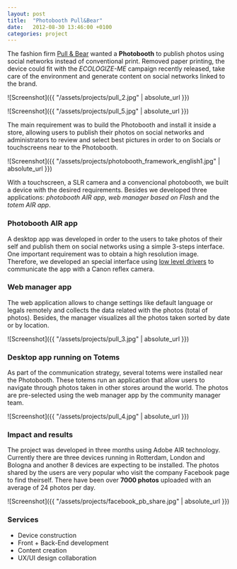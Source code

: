 ```yaml
---
layout: post
title:  "Photobooth Pull&Bear"
date:   2012-08-30 13:46:00 +0100
categories: project
---
```


The fashion firm [Pull & Bear](https://www.pullandbear.com/) wanted a **Photobooth** to publish photos using social networks instead of conventional print. Removed paper printing, the device could fit with the _ECOLOGIZE-ME_ campaign recently released, take care of the environment and generate content on social networks linked to the brand.

![Screenshot]({{ "/assets/projects/pull_2.jpg" | absolute_url }})

![Screenshot]({{ "/assets/projects/pull_5.jpg" | absolute_url }})

The main requirement was to build the Photobooth and install it inside a store, allowing users to publish their photos on social networks and administrators to review and select best pictures in order to on Socials or  touchscreens near to the Photobooth.

![Screenshot]({{ "/assets/projects/photobooth_framework_english1.jpg" | absolute_url }})

With a touchscreen, a SLR camera and a convencional photobooth, we built a device with the desired requirements. Besides we developed three applications: _photobooth AIR app_, _web manager based on Flash_ and the _totem AIR app_.

### Photobooth AIR app

A desktop app was developed in order to the users to take photos of their self and publish them on social networks using a simple 3-steps interface. One important requirement was to obtain a high resolution image. Therefore, we developed an special interface using [low level drivers](/blog/2012/05/29/eos-lib.html) to communicate the app with a Canon reflex camera.

### Web manager app

The web application allows to change settings like default language or legals remotely and collects the data related with the photos (total of photos). Besides, the manager visualizes all the photos taken sorted by date or by location.

![Screenshot]({{ "/assets/projects/pull_3.jpg" | absolute_url }})

### Desktop app running on Totems

As part of the communication strategy, several totems were installed near the Photobooth. These totems run an application that allow users to navigate through photos taken in other stores around the world. The photos are pre-selected using the web manager app by the community manager team.

![Screenshot]({{ "/assets/projects/pull_4.jpg" | absolute_url }})

### Impact and results

The project was developed in three months using Adobe AIR technology. Currently there are three devices running in Rotterdam, London and Bologna and another 8 devices are expecting to be installed. The photos shared by the users are very popular who visit the company Facebook page to find theirself. There have been over **7000 photos** uploaded with an average of 24 photos per day.

![Screenshot]({{ "/assets/projects/facebook_pb_share.jpg" | absolute_url }})

### Services

- Device construction
- Front + Back-End development
- Content creation
- UX/UI design collaboration
